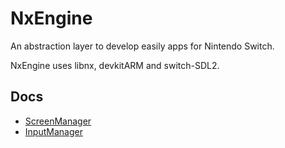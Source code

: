 # NxEngine

An abstraction layer to develop easily apps for Nintendo Switch.

NxEngine uses libnx, devkitARM and switch-SDL2. 

## Docs

- [ScreenManager](docs/ScreenManager.md)
- [InputManager](docs/InputManager.md)
